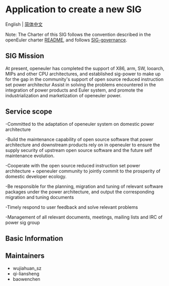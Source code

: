 
# Application to create a new SIG
English | [简体中文](./sig-template_cn.md)


Note: The Charter of this SIG follows the convention described in the openEuler charter [README](/en/governance/README.md), and follows [SIG-governance](/en/technical-committee/governance/SIG-governance.md).

## SIG Mission 

At present, openeuler has completed the support of X86, arm, SW, looarch, MIPs and other CPU architectures, and established sig-power to make up for the gap in the community's support of open source reduced instruction set power architectur
Assist in solving the problems encountered in the integration of power products and Euler system, and promote the industrialization and marketization of openeuler power.

## Service scope

-Committed to the adaptation of openeuler system on domestic power architecture

-Build the maintenance capability of open source software that power architecture and downstream products rely on in openeuler to ensure the supply security of upstream open source software and the future self maintenance evolution.

-Cooperate with the open source reduced instruction set power architecture + openeuler community to jointly commit to the prosperity of domestic developer ecology.

-Be responsible for the planning, migration and tuning of relevant software packages under the power architecture, and output the corresponding migration and tuning documents

-Timely respond to user feedback and solve relevant problems

-Management of all relevant documents, meetings, mailing lists and IRC of power sig group


## Basic Information

## Maintainers
- wujiahuan_sz
- qi-liansheng
- baowenchen